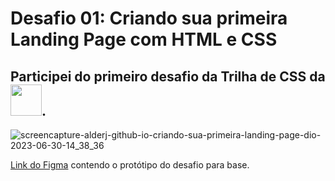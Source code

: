 # Desafio 01: Criando sua primeira Landing Page com HTML e CSS


## Participei do primeiro desafio da Trilha de CSS da <img src="https://hermes.digitalinnovation.one/assets/diome/logo-full.svg" width="50"/>. 


![screencapture-alderj-github-io-criando-sua-primeira-landing-page-dio-2023-06-30-14_38_36](https://github.com/Alderj/criando-sua-primeira-landing-page-dio/assets/33815682/9d9a6fc7-ae01-4acc-bf85-5cae41a954f2)


[Link do Figma](https://www.figma.com/file/3PiokoJj9IhGDnNiWAJbz7/DIO---Desafio-01?node-id=2%3A6) contendo o protótipo do desafio para
base.


